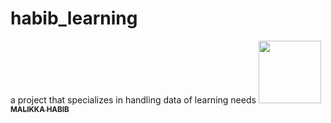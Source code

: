 # habib_learning
a project that specializes in handling data of learning needs
<a href="https://github.com/malikkader">
   <img src="https://avatars.githubusercontent.com/u/209146016?v=4?s=100" width="100px;" alt=""/>
   <br /><sub><b>MALIKKA HABIB</b></sub>
</a>
